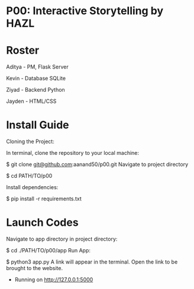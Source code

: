 # P00: Interactive Storytelling by HAZL
<h1>Roster</h1>
Aditya - PM, Flask Server


Kevin - Database SQLite

Ziyad - Backend Python

Jayden - HTML/CSS


<h1>Install Guide</h1>

Cloning the Project:

In terminal, clone the repository to your local machine:

 $ git clone git@github.com:aanand50/p00.git
Navigate to project directory

 $ cd PATH/TO/p00
 
Install dependencies:

 $ pip install -r requirements.txt
<h1>Launch Codes</h1>
Navigate to app directory in project directory:

 $ cd ./PATH/TO/p00/app
Run App:

 $ python3 app.py
A link will appear in the terminal. Open the link to be brought to the website.

 * Running on http://127.0.0.1:5000
